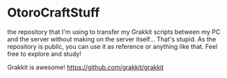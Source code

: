# OtoroCraftStuff
the repository that I'm using to transfer my Grakkit scripts between my PC and the server without making on the server itself... That's stupid.
As the repository is public, you can use it as reference or anything like that. Feel free to explore and study!

Grakkit is awesome!
https://github.com/grakkit/grakkit
